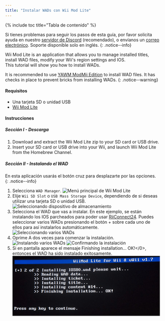 ```yaml
---
title: "Instalar WADs con Wii Mod Lite"
---
```


{% include toc title="Tabla de contenido" %}

Si tienes problemas para seguir los pasos de esta guía, por favor solicita ayuda en nuestro [servidor de Discord](https://discord.gg/rc24) (recomendado), o envíanos un [correo electrónico](mailto:support@riiconnect24.net). Soporte disponible solo en inglés.
{: .notice--info}

Wii Mod Lite is an application that allows you to manage installed titles, install WAD files, modify your Wii's region settings and IOS. <br> This tutorial will show you how to install WADs.

It is recommended to use [YAWM ModMii Edition](yawmme) to install WAD files. It has checks in place to prevent bricks from installing WADs.
{: .notice--warning}

#### Requisitos
* Una tarjeta SD o unidad USB
* [Wii Mod Lite](https://oscwii.org/library/app/WiiModLite)

#### Instrucciones

##### Sección I - Descarga

1. Download and extract the Wii Mod Lite zip to your SD card or USB drive.
2. Insert your SD card or USB drive into your Wii, and launch Wii Mod Lite from the Homebrew Channel.

##### Sección II - Instalando el WAD

En esta aplicación usarás el botón cruz para desplazarte por las opciones.
{: .notice--info}

1. Selecciona `WAD Manager`. ![Menú principal de Wii Mod Lite](/images/WiiModLite/2.png)
2. Elije `Wii SD Slot` o `USB Mass Storage Device`, dependiendo de si deseas utilizar una tarjeta SD o unidad USB. ![Seleccionando dispositivo de almacenamiento](/images/WiiModLite/3.png)
3. Selecciona el WAD que vas a instalar. En este ejemplo, se están instalando los IOS parcheados para poder usar [RiiConnect24](riiconnect24). Puedes seleccionar varios WADs presionando el botón + sobre cada uno de ellos para así instalarlos automáticamente. ![Seleccionando varios WADs](/images/WiiModLite/4.gif)
4. Oprime A dos veces para comenzar la instalación.![Instalando varios WADs](/images/WiiModLite/5.png) ![Confirmando la instalación](/images/WiiModLite/6.png)
5. Si en pantalla aparece el mensaje Finishing installation... OK!</0>, entonces el WAD ha sido instalado exitosamente.
<img src="/images/WiiModLite/7.png" alt="Instalación finalizada" /> </p></li>
</ol> 
